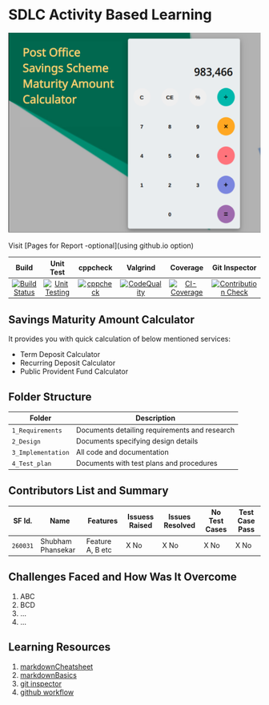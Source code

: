 # SDLC Activity Based Learning
![Banner](https://github.com/shubh-77/LnT_Mini_Project/blob/main/1_Requirements/banner1.png)

Visit [Pages for Report -optional](using github.io option)

|Build|Unit Test|cppcheck|Valgrind|Coverage|Git Inspector|
|:--:|:--:|:--:|:--:|:--:|:--:|
| [![Build Status](https://github.com/swapnilkhandekar999/financialcalculator/actions/workflows/cbuild.yml/badge.svg)](https://github.com/swapnilkhandekar999/financialcalculator/actions/workflows/cbuild.yml) | [![Unit Testing](https://github.com/swapnilkhandekar999/financialcalculator/actions/workflows/unitTesting.yml/badge.svg)](https://github.com/swapnilkhandekar999/financialcalculator/actions/workflows/unitTesting.yml) |[![cppcheck](https://github.com/swapnilkhandekar999/financialcalculator/actions/workflows/cppcheck.yml/badge.svg)](https://github.com/swapnilkhandekar999/financialcalculator/actions/workflows/cppcheck.yml)| [![CodeQuality](https://github.com/swapnilkhandekar999/financialcalculator/actions/workflows/dynamic_code_quality.yml/badge.svg)](https://github.com/swapnilkhandekar999/financialcalculator/actions/workflows/dynamic_code_quality.yml) | [![CI-Coverage](https://github.com/swapnilkhandekar999/financialcalculator/actions/workflows/coverage.yml/badge.svg)](https://github.com/swapnilkhandekar999/financialcalculator/actions/workflows/coverage.yml) |[![Contribution Check](https://github.com/swapnilkhandekar999/financialcalculator/actions/workflows/gitinspector.yml/badge.svg)](https://github.com/swapnilkhandekar999/financialcalculator/actions/workflows/gitinspector.yml)|



## Savings Maturity Amount Calculator
It provides you with quick calculation of below mentioned services:

* Term Deposit Calculator
* Recurring Deposit Calculator
* Public Provident Fund Calculator







## Folder Structure
Folder             | Description
-------------------| -----------------------------------------
`1_Requirements`   | Documents detailing requirements and research
`2_Design`         | Documents specifying design details
`3_Implementation` | All code and documentation
`4_Test_plan`      | Documents with test plans and procedures









## Contributors List and Summary

SF Id. |  Name   |    Features    | Issuess Raised |Issues Resolved|No Test Cases|Test Case Pass
-------|---------|----------------|----------------|---------------|-------------|--------------
`260031` | Shubham Phansekar  | Feature A, B etc    | X No     | X No   |X No   |X No     
   

## Challenges Faced and How Was It Overcome

1. ABC
2. BCD
3. ...
4. ...

## Learning Resources
1. [markdownCheatsheet](https://github.com/adam-p/markdown-here/wiki/Markdown-Cheatsheet)
2. [markdownBasics](https://guides.github.com/features/mastering-markdown/)
3. [git inspector](https://github.com/ejwa/gitinspector.git)
4. [github workflow](https://docs.github.com/en/actions/learn-github-action)
